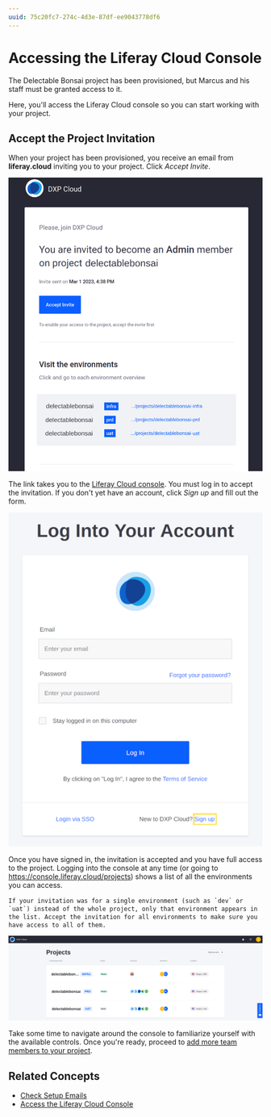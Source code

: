 ```yaml
---
uuid: 75c20fc7-274c-4d3e-87df-ee9043778df6
---
```

# Accessing the Liferay Cloud Console

The Delectable Bonsai project has been provisioned, but Marcus and his staff must be granted access to it.

Here, you'll access the Liferay Cloud console so you can start working with your project.

## Accept the Project Invitation

When your project has been provisioned, you receive an email from **liferay.cloud** inviting you to your project. Click *Accept Invite*.

![Click the Accept Invite link in the invitation to gain access to the Liferay Cloud console.](./accessing-the-liferay-cloud-console/images/01.png)

The link takes you to the [Liferay Cloud console](https://console.liferay.cloud/). You must log in to accept the invitation. If you don't yet have an account, click *Sign up* and fill out the form.

![Click Sign up and fill out the form if you do not yet have an account for the console.](./accessing-the-liferay-cloud-console/images/02.png)

Once you have signed in, the invitation is accepted and you have full access to the project. Logging into the console at any time (or going to https://console.liferay.cloud/projects) shows a list of all the environments you can access. 

```{note}
If your invitation was for a single environment (such as `dev` or `uat`) instead of the whole project, only that environment appears in the list. Accept the invitation for all environments to make sure you have access to all of them.
```

![Logging into the console shows you a list of all environments you can access.](./accessing-the-liferay-cloud-console/images/03.png)

Take some time to navigate around the console to familiarize yourself with the available controls. Once you're ready, proceed to [add more team members to your project](./adding-team-members-to-the-project.md).

## Related Concepts

* [Check Setup Emails](https://learn.liferay.com/w/liferay-cloud/getting-started/initial-setup-overview#check-setup-emails)
* [Access the Liferay Cloud Console](https://learn.liferay.com/w/liferay-cloud/getting-started/initial-setup-overview#access-the-liferay-cloud-console)
